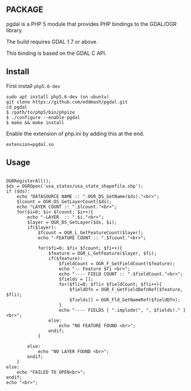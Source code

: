 
PACKAGE
-------

pgdal is a PHP 5 module that provides PHP bindings to the GDAL/OGR library.

The build requires GDAL 1.7 or above.

This binding is based on the GDAL C API.

Install
-------

First install `php5.6-dev`

```
sudo apt install php5.6-dev (on ubuntu)
git clone https://github.com/eddmash/pgdal.git
cd pgdal
$ /path/to/php5/bin/phpize
$ ./configure --enable-pgdal
$ make && make install
```

Enable the extension of php.ini by adding this at the end.

```extension=pgdal.so```

Usage
-----

```

OGRRegisterAll();
$ds = OGROpen('usa_states/usa_state_shapefile.shp');
if ($ds):
    echo "DATASOURCE NAME :: ".OGR_DS_GetName($ds)."<br>";
    $lcount = OGR_DS_GetLayerCount($ds);
    echo "LAYER COUNT :: ".$lcount."<br>";
    for($i=0; $i< $lcount; $i++){
        echo "-LAYER  :: ".$i."<br>";
        $layer = OGR_DS_GetLayer($ds, $i);
        if($layer):
            $fcount = OGR_L_GetFeatureCount($layer);
            echo "-FEATURE COUNT :: ".$fcount."<br>";

            for($fi=0; $fi< $fcount; $fi++){
                $feature = OGR_L_GetFeature($layer, $fi);
                if($feature):
                    $fieldCount = OGR_F_GetFieldCount($feature);
                    echo "-- Feature $fi <br>";
                    echo "---- FIELD COUNT :: ".$fieldCount."<br>";
                    $fields = [];
                    for($fli=0; $fli< $fieldCount; $fli++){
                        $fieldDfn = OGR_F_GetFieldDefnRef($feature, $fli);
                        $fields[] = OGR_Fld_GetNameRef($fieldDfn);
                    }
                    echo "---- FIELDS [ ".implode(", ", $fields)." ] <br>";
                else:
                    echo "NO FEATURE FOUND <br>";
                endif;
            }

        else:
            echo "NO LAYER FOUND <br>";
        endif;
    }
else:
    echo "FAILED TO OPEN<br>";
endif;
echo "<br>";

```
